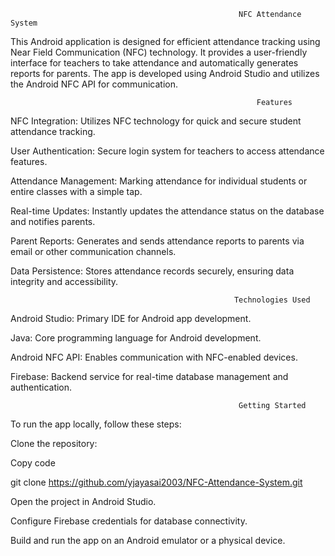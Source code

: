                                                        NFC Attendance System

This Android application is designed for efficient attendance tracking using Near Field Communication (NFC) technology. It provides a user-friendly interface for teachers to take attendance and automatically generates reports for parents. The app is developed using Android Studio and utilizes the Android NFC API for communication.

                                                           Features
NFC Integration: Utilizes NFC technology for quick and secure student attendance tracking.

User Authentication: Secure login system for teachers to access attendance features.

Attendance Management: Marking attendance for individual students or entire classes with a simple tap.

Real-time Updates: Instantly updates the attendance status on the database and notifies parents.

Parent Reports: Generates and sends attendance reports to parents via email or other communication channels.

Data Persistence: Stores attendance records securely, ensuring data integrity and accessibility.

                                                      Technologies Used
Android Studio: Primary IDE for Android app development.

Java: Core programming language for Android development.

Android NFC API: Enables communication with NFC-enabled devices.

Firebase: Backend service for real-time database management and authentication.

                                                       Getting Started
To run the app locally, follow these steps:

Clone the repository:

Copy code

git clone https://github.com/yjayasai2003/NFC-Attendance-System.git

Open the project in Android Studio.

Configure Firebase credentials for database connectivity.

Build and run the app on an Android emulator or a physical device.
